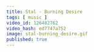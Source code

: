```yaml
---
title: Stal - Burning Desire
tags: [ music ]
video_id: 126482762
video_hash: ed7747a752
image: stal-burning_desire.gif
published: true
---
```

